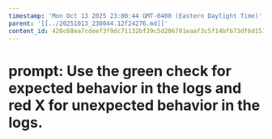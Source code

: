 ```yaml
---
timestamp: 'Mon Oct 13 2025 23:00:44 GMT-0400 (Eastern Daylight Time)'
parent: '[[../20251013_230044.12f24276.md]]'
content_id: 420c68ea7cdeef3f9dc71132bf29c5d206701eaaf3c5f14bfb73df6d151fe489
---
```


# prompt: Use the green check for expected behavior in the logs and red X for unexpected behavior in the logs.
